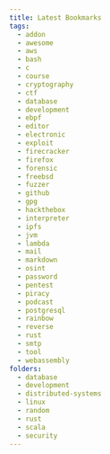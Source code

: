 ```yaml
---
title: Latest Bookmarks
tags:
  - addon
  - awesome
  - aws
  - bash
  - c
  - course
  - cryptography
  - ctf
  - database
  - development
  - ebpf
  - editor
  - electronic
  - exploit
  - firecracker
  - firefox
  - forensic
  - freebsd
  - fuzzer
  - github
  - gpg
  - hackthebox
  - interpreter
  - ipfs
  - jvm
  - lambda
  - mail
  - markdown
  - osint
  - password
  - pentest
  - piracy
  - podcast
  - postgresql
  - rainbow
  - reverse
  - rust
  - smtp
  - tool
  - webassembly
folders:
  - database
  - development
  - distributed-systems
  - linux
  - random
  - rust
  - scala
  - security
---
```

